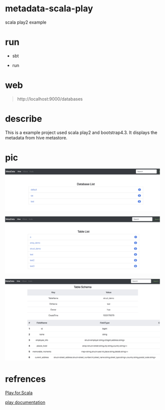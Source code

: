 # metadata-scala-play

scala play2 example

# run

- sbt

- run

# web

> http://localhost:9000/databases

# describe

This is a example project used scala play2 and bootstrap4.3. It displays the metadata from hive metastore.

# pic

![dbs](https://github.com/lupingqiu/metadata-scala-play/blob/master/pic/dbs.jpg)

![tables](https://github.com/lupingqiu/metadata-scala-play/blob/master/pic/tables.jpg)

![schema](https://github.com/lupingqiu/metadata-scala-play/blob/master/pic/schema.jpg)

# refrences

[Play.for.Scala](https://www.pdfdrive.com/play-for-scala-e27469992.html)

[play documentation](https://www.playframework.com/documentation/2.6.x/Home)




